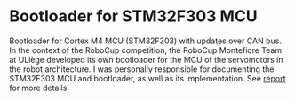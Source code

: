 # Bootloader for STM32F303 MCU

Bootloader for Cortex M4 MCU (STM32F303) with updates over CAN bus.
In the context of the RoboCup competition, the RoboCup Montefiore Team at ULiège developed its own bootloader for the MCU of the servomotors in the robot architecture.
I was personally responsible for documenting the STM32F303 MCU and bootloader, as well as its implementation.
See [report](https://github.com/simon-gardier/bootloader-cortex-m4/blob/main/Bootloader.pdf) for more details.
